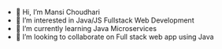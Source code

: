 - 👋 Hi, I’m Mansi Choudhari
- 👀 I’m interested in Java/JS Fullstack Web Development
- 🌱 I’m currently learning Java Microservices
- 💞️ I’m looking to collaborate on Full stack web app using Java

<!---
mansiichoudharii/mansiichoudharii is a ✨ special ✨ repository because its `README.md` (this file) appears on your GitHub profile.
You can click the Preview link to take a look at your changes.
--->
